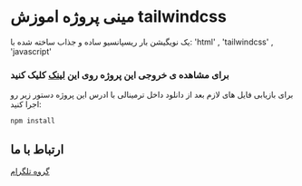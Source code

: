 # مینی پروژه اموزش tailwindcss
یک نویگیشن بار ریسپانسیو ساده و جذاب ساخته شده با: 'html' , 'tailwindcss' , 'javascript'
### برای مشاهده ی خروجی این پروژه روی این [لینک](https://pandacode082.github.io/navigation-bar-Learning-tailwindcss-/) کلیک کنید

برای بازیابی فایل های لازم بعد از دانلود داخل ترمینالی با ادرس این پروژه دستور زیر رو اجرا کنید:
```cmd
npm install
```

## ارتباط با ما 
[گروه تلگرام](https://t.me/frontend_webdesigner)
